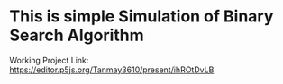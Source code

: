 # This is simple Simulation of Binary Search Algorithm

Working Project Link: https://editor.p5js.org/Tanmay3610/present/ihROtDvLB
